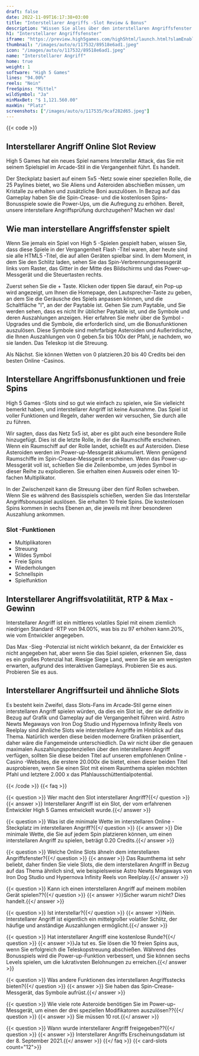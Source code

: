 ```yaml
---
draft: false
date: 2022-11-09T16:17:38+03:00
title: "Interstellarer Angriffs -Slot Review & Bonus"
description: "Wissen Sie alles über den interstellaren Angriffsfenster durch die Volatilität, die Auszahlungen, die Funktionen, die RTP und erhalten Sie kostenlose Spins und Boni von den besten Online -Casinos!"
h1: "Interstellarer Angriffsfenster"
iframe: "https://preview.high5games.com/high5html/launch.html?slamEnabled=on&slamWaitTime=0&playMode=R&currencyCode=EUR&languageCode=en&siteId=FlashLobby&engine=default&quality=HIGH&userId=tester1112324872&gameID=3140"
thumbnail: "/images/auto/o/117532/89518e6ad1.jpeg"
icon: "/images/auto/o/117532/89518e6ad1.jpeg"
name: "Interstellarer Angriff"
home: true
weight: 1
software: "High 5 Games"
lines: "94.00%"
reels: "Nein"
freeSpins: "Mittel"
wildSymbol: "Ja"
minMaxBet: "$ 1,121.560.00"
maxWin: "Platz"
screenshots: ["/images/auto/o/117535/9caf282d65.jpeg"]
---
```


{{< code >}}<h2>Interstellarer Angriff Online Slot Review</h2><p>High 5 Games hat ein neues Spiel namens Interstellar Attack, das Sie mit seinem Spielspiel im Arcade-Stil in die Vergangenheit führt. Es handelt.</p><p>Der Steckplatz basiert auf einem 5x5 -Netz sowie einer speziellen Rolle, die 25 Paylines bietet, wo Sie Aliens und Asteroiden abschießen müssen, um Kristalle zu erhalten und zusätzliche Boni auszulösen. In Bezug auf das Gameplay haben Sie die Spin-Crease- und die kostenlosen Spins-Bonusspiele sowie die Power-Ups, um die Aufregung zu erhöhen. Bereit, unsere interstellare Angriffsprüfung durchzugehen? Machen wir das!</p><h2>Wie man interstellare Angriffsfenster spielt</h2><p>Wenn Sie jemals ein Spiel von High 5 -Spielen gespielt haben, wissen Sie, dass diese Spiele in der Vergangenheit Flash -Titel waren, aber heute sind sie alle HTML5 -Titel, die auf allen Geräten spielbar sind. In dem Moment, in dem Sie den Schlitz laden, sehen Sie das Spin-Verbrennungsmessgerät links vom Raster, das Gitter in der Mitte des Bildschirms und das Power-up-Messgerät und die Steuertasten rechts.</p><p>Zuerst sehen Sie die + Taste. Klicken oder tippen Sie darauf, ein Pop-up wird angezeigt, um Ihnen die Homepage, den Lautsprecher-Taste zu geben, an dem Sie die Geräusche des Spiels anpassen können, und die Schaltfläche "I", an der der Paytable ist. Gehen Sie zum Paytable, und Sie werden sehen, dass es nicht Ihr üblicher Paytable ist, und die Symbole und deren Auszahlungen anzeigen. Hier erfahren Sie mehr über die Symbol -Upgrades und die Symbole, die erforderlich sind, um die Bonusfunktionen auszulösen. Diese Symbole sind mehrfarbige Asteroiden und Außerirdische, die Ihnen Auszahlungen von 0 geben.5x bis 100x der Pfahl, je nachdem, wo sie landen. Das Teleskop ist die Streuung.</p><p>Als Nächst. Sie können Wetten von 0 platzieren.20 bis 40 Credits bei den besten Online -Casinos.</p><h2>Interstellare Angriffsbonusfunktionen und freie Spins</h2><p>High 5 Games -Slots sind so gut wie einfach zu spielen, wie Sie vielleicht bemerkt haben, und interstellarer Angriff ist keine Ausnahme. Das Spiel ist voller Funktionen und Regeln, daher werden wir versuchen, Sie durch alle zu führen.</p><p>Wir sagten, dass das Netz 5x5 ist, aber es gibt auch eine besondere Rolle hinzugefügt. Dies ist die letzte Rolle, in der die Raumschiffe erscheinen. Wenn ein Raumschiff auf der Rolle landet, schießt es auf Asteroiden. Diese Asteroiden werden im Power-up-Messgerät akkumuliert. Wenn genügend Raumschiffe im Spin-Crease-Messgerät erscheinen. Wenn das Power-up-Messgerät voll ist, schießen Sie die Zeilenbombe, um jedes Symbol in dieser Reihe zu explodieren. Sie erhalten einen Ausweis oder einen 10-fachen Multiplikator.</p><p>In der Zwischenzeit kann die Streuung über den fünf Rollen schweben. Wenn Sie es während des Basisspiels schießen, werden Sie das Interstellar Angriffsbonusspiel auslösen. Sie erhalten 10 freie Spins. Die kostenlosen Spins kommen in sechs Ebenen an, die jeweils mit ihrer besonderen Auszahlung ankommen.</p><h3>
Slot -Funktionen</h3><ul>
<li></span>
Multiplikatoren</li>
<li></span>
Streuung</li>
<li></span>
Wildes Symbol</li>
<li></span>
Freie Spins</li>
<li></span>
Wiederholungen</li>
<li></span>
Schnellspin</li>
<li></span>
Spielfunktion</li></ul><h2>Interstellarer Angriffsvolatilität, RTP & Max -Gewinn</h2><p>Interstellarer Angriff ist ein mittleres volatiles Spiel mit einem ziemlich niedrigen Standard -RTP von 94.00%, was bis zu 97 erhöhen kann.20%, wie vom Entwickler angegeben.</p><p>Das Max -Sieg -Potenzial ist nicht wirklich bekannt, da der Entwickler es nicht angegeben hat, aber wenn Sie das Spiel spielen, erkennen Sie, dass es ein großes Potenzial hat. Riesige Siege Land, wenn Sie sie am wenigsten erwarten, aufgrund des interaktiven Gameplays. Probieren Sie es aus. Probieren Sie es aus.</p><h2>Interstellarer Angriffsurteil und ähnliche Slots</h2><p>Es besteht kein Zweifel, dass Slots-Fans im Arcade-Stil gerne einen interstellaren Angriff spielen würden, da dies ein Slot ist, der sie definitiv in Bezug auf Grafik und Gameplay auf die Vergangenheit führen wird. Astro Newts Megaways von Iron Dog Studio und Hypernova Infinity Reels von Reelplay sind ähnliche Slots wie interstellare Angriffe im Hinblick auf das Thema. Natürlich werden diese beiden modernere Grafiken präsentiert, daher wäre die Fangemeinde unterschiedlich. Da wir nicht über die genauen maximalen Auszahlungspotenziellen über den interstellaren Angriff verfügen, sollten Sie diese beiden Titel auf unseren empfohlenen Online -Casino -Websites, die erstere 20.000x die bietet, einen dieser beiden Titel ausprobieren, wenn Sie einen Slot mit einem Raumthema spielen möchten Pfahl und letztere 2.000 x das Pfahlausschüttentialpotential.</p>
{{< /code >}}
{{< faq >}}

{{< question >}} Wer macht den Slot interstellarer Angriff?{{</ question >}}
{{< answer >}} Interstellarer Angriff ist ein Slot, der vom erfahrenen Entwickler High 5 Games entwickelt wurde.{{</ answer >}}

{{< question >}} Was ist die minimale Wette im interstellaren Online -Steckplatz im interstellaren Angriff?{{</ question >}}
{{< answer >}} Die minimale Wette, die Sie auf jedem Spin platzieren können, um einen interstellaren Angriff zu spielen, beträgt 0.20 Credits.{{</ answer >}}

{{< question >}} Welche Online Slots ähneln dem interstellaren Angriffsfenster?{{</ question >}}
{{< answer >}} Das Raumthema ist sehr beliebt, daher finden Sie viele Slots, die dem interstellaren Angriff in Bezug auf das Thema ähnlich sind, wie beispielsweise Astro Newts Megaways von Iron Dog Studio und Hypernova Infinity Reels von Reelplay.{{</ answer >}}

{{< question >}} Kann ich einen interstellaren Angriff auf meinem mobilen Gerät spielen??{{</ question >}}
{{< answer >}}Sicher warum nicht? Dies handelt.{{</ answer >}}

{{< question >}} Ist interstellar?{{</ question >}}
{{< answer >}}Nein. Interstellarer Angriff ist eigentlich ein mittelgroßer volatiler Schlitz, der häufige und anständige Auszahlungen ermöglicht.{{</ answer >}}

{{< question >}} Hat interstellarer Angriff eine kostenlose Runde?{{</ question >}}
{{< answer >}}Ja tut es. Sie lösen die 10 freien Spins aus, wenn Sie erfolgreich die Teleskopstreuung abschießen. Während des Bonusspiels wird die Power-up-Funktion verbessert, und Sie können sechs Levels spielen, um die lukrativsten Belohnungen zu erreichen.{{</ answer >}}

{{< question >}} Was andere Funktionen des interstellaren Angriffsstecks bieten?{{</ question >}}
{{< answer >}} Sie haben das Spin-Crease-Messgerät, das Symbole aufrüst.{{</ answer >}}

{{< question >}} Wie viele rote Asteroide benötigen Sie im Power-up-Messgerät, um einen der drei speziellen Modifikatoren auszulösen??{{</ question >}}
{{< answer >}} Sie müssen 10 rot.{{</ answer >}}

{{< question >}} Wann wurde interstellarer Angriff freigegeben??{{</ question >}}
{{< answer >}} Interstellarer Angriffs Erscheinungsdatum ist der 8. September 2021.{{</ answer >}}
{{</ faq >}}
{{< card-slots count="12">}}